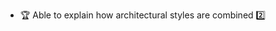 * <span id="outcome-explain">:trophy: Able to explain how architectural styles are combined :two:</span>
